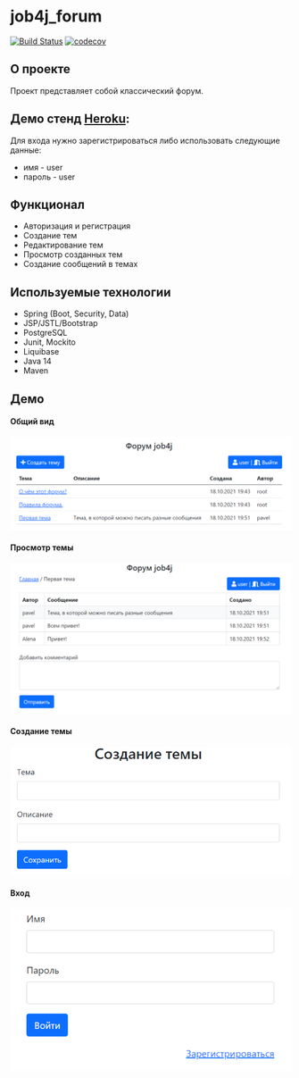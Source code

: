 # job4j_forum

[![Build Status](https://app.travis-ci.com/elvolt/job4j_forum.svg?branch=master)](https://app.travis-ci.com/elvolt/job4j_forum)
[![codecov](https://codecov.io/gh/elvolt/job4j_forum/branch/master/graph/badge.svg?token=NFPB4D7T6F)](https://codecov.io/gh/elvolt/job4j_forum)

## О проекте
Проект представляет собой классический форум.

## Демо стенд [Heroku](https://nameless-fjord-37166.herokuapp.com/login):
Для входа нужно зарегистрироваться либо использовать следующие данные:
- имя - user
- пароль - user

## Функционал
- Авторизация и регистрация
- Создание тем 
- Редактирование тем
- Просмотр созданных тем
- Создание сообщений в темах

## Используемые технологии
- Spring (Boot, Security, Data)
- JSP/JSTL/Bootstrap
- PostgreSQL
- Junit, Mockito
- Liquibase
- Java 14
- Maven

## Демо
#### Общий вид
![Общий вид](images/forum.png)

#### Просмотр темы
![Просотр темы](images/theme.png)

#### Создание темы
![Создание темы](images/create_theme.png)

#### Вход
![Вход](images/login.png)
